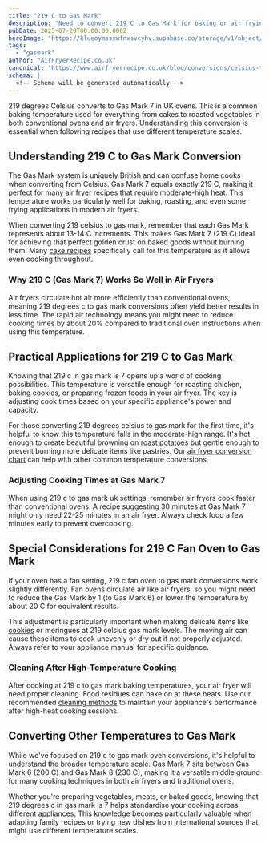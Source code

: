 ```yaml
---
title: "219 C to Gas Mark"
description: "Need to convert 219 C to Gas Mark for baking or air frying? Here's the exact Gas Mark equivalent and tips for perfect results every time."
pubDate: 2025-07-20T00:00:00.000Z
heroImage: "https://klueoymssxwfnxsvcyhv.supabase.co/storage/v1/object/public/Shmucket/219-c-to-gas-mark.png"
tags:
  - "gasmark"
author: "AirFryerRecipe.co.uk"
canonical: "https://www.airfryerrecipe.co.uk/blog/conversions/celsius-to-gas-mark/219-c-to-gas-mark"
schema: |
  <!-- Schema will be generated automatically -->
---
```


<p>219 degrees Celsius converts to Gas Mark 7 in UK ovens. This is a common baking temperature used for everything from cakes to roasted vegetables in both conventional ovens and air fryers. Understanding this conversion is essential when following recipes that use different temperature scales.</p>

<h2>Understanding 219 C to Gas Mark Conversion</h2>
<p>The Gas Mark system is uniquely British and can confuse home cooks when converting from Celsius. Gas Mark 7 equals exactly 219 C, making it perfect for many <a href=https://www.airfryerrecipe.co.uk/recipes>air fryer recipes</a> that require moderate-high heat. This temperature works particularly well for baking, roasting, and even some frying applications in modern air fryers.</p>
<p>When converting 219 celsius to gas mark, remember that each Gas Mark represents about 13-14 C increments. This makes Gas Mark 7 (219 C) ideal for achieving that perfect golden crust on baked goods without burning them. Many <a href=https://www.airfryerrecipe.co.uk/recipe-category/Cakes>cake recipes</a> specifically call for this temperature as it allows even cooking throughout.</p>

<h3>Why 219 C (Gas Mark 7) Works So Well in Air Fryers</h3>
<p>Air fryers circulate hot air more efficiently than conventional ovens, meaning 219 degrees c to gas mark conversions often yield better results in less time. The rapid air technology means you might need to reduce cooking times by about 20% compared to traditional oven instructions when using this temperature.</p>

<h2>Practical Applications for 219 C to Gas Mark</h2>
<p>Knowing that 219 c in gas mark is 7 opens up a world of cooking possibilities. This temperature is versatile enough for roasting chicken, baking cookies, or preparing frozen foods in your air fryer. The key is adjusting cook times based on your specific appliance's power and capacity.</p>
<p>For those converting 219 degrees celsius to gas mark for the first time, it's helpful to know this temperature falls in the moderate-high range. It's hot enough to create beautiful browning on <a href=https://www.airfryerrecipe.co.uk/recipe-category/Potatoes>roast potatoes</a> but gentle enough to prevent burning more delicate items like pastries. Our <a href=https://www.airfryerrecipe.co.uk/air-fryer-conversion-chart>air fryer conversion chart</a> can help with other common temperature conversions.</p>

<h3>Adjusting Cooking Times at Gas Mark 7</h3>
<p>When using 219 c to gas mark uk settings, remember air fryers cook faster than conventional ovens. A recipe suggesting 30 minutes at Gas Mark 7 might only need 22-25 minutes in an air fryer. Always check food a few minutes early to prevent overcooking.</p>

<h2>Special Considerations for 219 C Fan Oven to Gas Mark</h2>
<p>If your oven has a fan setting, 219 c fan oven to gas mark conversions work slightly differently. Fan ovens circulate air like air fryers, so you might need to reduce the Gas Mark by 1 (to Gas Mark 6) or lower the temperature by about 20 C for equivalent results.</p>
<p>This adjustment is particularly important when making delicate items like <a href=https://www.airfryerrecipe.co.uk/recipe-category/Cookies>cookies</a> or meringues at 219 celsius gas mark levels. The moving air can cause these items to cook unevenly or dry out if not properly adjusted. Always refer to your appliance manual for specific guidance.</p>

<h3>Cleaning After High-Temperature Cooking</h3>
<p>After cooking at 219 c to gas mark baking temperatures, your air fryer will need proper cleaning. Food residues can bake on at these heats. Use our recommended <a href=https://www.airfryerrecipe.co.uk/air-fryer-cleaner>cleaning methods</a> to maintain your appliance's performance after high-heat cooking sessions.</p>

<h2>Converting Other Temperatures to Gas Mark</h2>
<p>While we've focused on 219 c to gas mark oven conversions, it's helpful to understand the broader temperature scale. Gas Mark 7 sits between Gas Mark 6 (200 C) and Gas Mark 8 (230 C), making it a versatile middle ground for many cooking techniques in both air fryers and traditional ovens.</p>
<p>Whether you're preparing vegetables, meats, or baked goods, knowing that 219 degrees c in gas mark is 7 helps standardise your cooking across different appliances. This knowledge becomes particularly valuable when adapting family recipes or trying new dishes from international sources that might use different temperature scales.</p>
